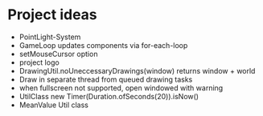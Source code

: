 # Project ideas
- PointLight-System
- GameLoop updates components via for-each-loop
- setMouseCursor option
- project logo
- DrawingUtil.noUneccessaryDrawings(window) returns window + world
- Draw in separate thread from queued drawing tasks
- when fullscreen not supported, open windowed with warning
- UtilClass new Timer(Duration.ofSeconds(20)).isNow()
- MeanValue Util class